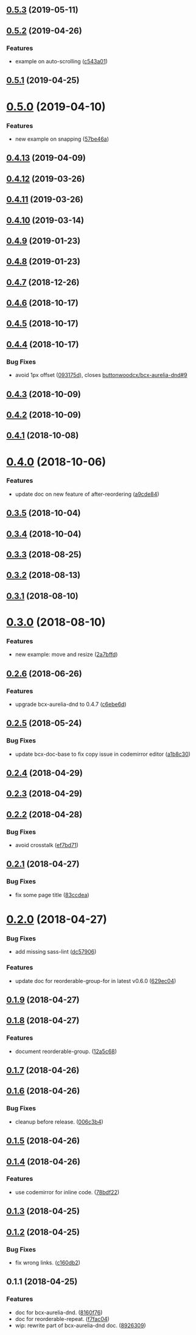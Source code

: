 ## [0.5.3](https://github.com/buttonwoodcx/doc-bcx-aurelia-dnd/compare/v0.5.2...v0.5.3) (2019-05-11)



## [0.5.2](https://github.com/buttonwoodcx/doc-bcx-aurelia-dnd/compare/v0.5.1...v0.5.2) (2019-04-26)


### Features

* example on auto-scrolling ([c543a01](https://github.com/buttonwoodcx/doc-bcx-aurelia-dnd/commit/c543a01))



## [0.5.1](https://github.com/buttonwoodcx/doc-bcx-aurelia-dnd/compare/v0.5.0...v0.5.1) (2019-04-25)



# [0.5.0](https://github.com/buttonwoodcx/doc-bcx-aurelia-dnd/compare/v0.4.13...v0.5.0) (2019-04-10)


### Features

* new example on snapping ([57be46a](https://github.com/buttonwoodcx/doc-bcx-aurelia-dnd/commit/57be46a))



## [0.4.13](https://github.com/buttonwoodcx/doc-bcx-aurelia-dnd/compare/v0.4.12...v0.4.13) (2019-04-09)



## [0.4.12](https://github.com/buttonwoodcx/doc-bcx-aurelia-dnd/compare/v0.4.11...v0.4.12) (2019-03-26)



## [0.4.11](https://github.com/buttonwoodcx/doc-bcx-aurelia-dnd/compare/v0.4.10...v0.4.11) (2019-03-26)



## [0.4.10](https://github.com/buttonwoodcx/doc-bcx-aurelia-dnd/compare/v0.4.9...v0.4.10) (2019-03-14)



## [0.4.9](https://github.com/buttonwoodcx/doc-bcx-aurelia-dnd/compare/v0.4.8...v0.4.9) (2019-01-23)



## [0.4.8](https://github.com/buttonwoodcx/doc-bcx-aurelia-dnd/compare/v0.4.7...v0.4.8) (2019-01-23)



## [0.4.7](https://github.com/buttonwoodcx/doc-bcx-aurelia-dnd/compare/v0.4.6...v0.4.7) (2018-12-26)



<a name="0.4.6"></a>
## [0.4.6](https://github.com/buttonwoodcx/doc-bcx-aurelia-dnd/compare/v0.4.5...v0.4.6) (2018-10-17)



<a name="0.4.5"></a>
## [0.4.5](https://github.com/buttonwoodcx/doc-bcx-aurelia-dnd/compare/v0.4.4...v0.4.5) (2018-10-17)



<a name="0.4.4"></a>
## [0.4.4](https://github.com/buttonwoodcx/doc-bcx-aurelia-dnd/compare/v0.4.3...v0.4.4) (2018-10-17)


### Bug Fixes

* avoid 1px offset ([093175d](https://github.com/buttonwoodcx/doc-bcx-aurelia-dnd/commit/093175d)), closes [buttonwoodcx/bcx-aurelia-dnd#9](https://github.com/buttonwoodcx/bcx-aurelia-dnd/issues/9)



<a name="0.4.3"></a>
## [0.4.3](https://github.com/buttonwoodcx/doc-bcx-aurelia-dnd/compare/v0.4.2...v0.4.3) (2018-10-09)



<a name="0.4.2"></a>
## [0.4.2](https://github.com/buttonwoodcx/doc-bcx-aurelia-dnd/compare/v0.4.1...v0.4.2) (2018-10-09)



<a name="0.4.1"></a>
## [0.4.1](https://github.com/buttonwoodcx/doc-bcx-aurelia-dnd/compare/v0.4.0...v0.4.1) (2018-10-08)



<a name="0.4.0"></a>
# [0.4.0](https://github.com/buttonwoodcx/doc-bcx-aurelia-dnd/compare/v0.3.5...v0.4.0) (2018-10-06)


### Features

* update doc on new feature of after-reordering ([a9cde84](https://github.com/buttonwoodcx/doc-bcx-aurelia-dnd/commit/a9cde84))



<a name="0.3.5"></a>
## [0.3.5](https://github.com/buttonwoodcx/doc-bcx-aurelia-dnd/compare/v0.3.4...v0.3.5) (2018-10-04)



<a name="0.3.4"></a>
## [0.3.4](https://github.com/buttonwoodcx/doc-bcx-aurelia-dnd/compare/v0.3.3...v0.3.4) (2018-10-04)



<a name="0.3.3"></a>
## [0.3.3](https://github.com/buttonwoodcx/doc-bcx-aurelia-dnd/compare/v0.3.2...v0.3.3) (2018-08-25)



<a name="0.3.2"></a>
## [0.3.2](https://github.com/buttonwoodcx/doc-bcx-aurelia-dnd/compare/v0.3.1...v0.3.2) (2018-08-13)



<a name="0.3.1"></a>
## [0.3.1](https://github.com/buttonwoodcx/doc-bcx-aurelia-dnd/compare/v0.3.0...v0.3.1) (2018-08-10)



<a name="0.3.0"></a>
# [0.3.0](https://github.com/buttonwoodcx/doc-bcx-aurelia-dnd/compare/v0.2.6...v0.3.0) (2018-08-10)


### Features

* new example: move and resize ([2a7bffd](https://github.com/buttonwoodcx/doc-bcx-aurelia-dnd/commit/2a7bffd))



<a name="0.2.6"></a>
## [0.2.6](https://github.com/buttonwoodcx/doc-bcx-aurelia-dnd/compare/v0.2.5...v0.2.6) (2018-06-26)


### Features

* upgrade bcx-aurelia-dnd to 0.4.7 ([c6ebe6d](https://github.com/buttonwoodcx/doc-bcx-aurelia-dnd/commit/c6ebe6d))



<a name="0.2.5"></a>
## [0.2.5](https://github.com/buttonwoodcx/doc-bcx-aurelia-dnd/compare/v0.2.4...v0.2.5) (2018-05-24)


### Bug Fixes

* update bcx-doc-base to fix copy issue in codemirror editor ([a1b8c30](https://github.com/buttonwoodcx/doc-bcx-aurelia-dnd/commit/a1b8c30))



<a name="0.2.4"></a>
## [0.2.4](https://github.com/buttonwoodcx/doc-bcx-aurelia-dnd/compare/v0.2.3...v0.2.4) (2018-04-29)



<a name="0.2.3"></a>
## [0.2.3](https://github.com/buttonwoodcx/doc-bcx-aurelia-dnd/compare/v0.2.2...v0.2.3) (2018-04-29)



<a name="0.2.2"></a>
## [0.2.2](https://github.com/buttonwoodcx/doc-bcx-aurelia-dnd/compare/v0.2.1...v0.2.2) (2018-04-28)


### Bug Fixes

* avoid crosstalk ([ef7bd71](https://github.com/buttonwoodcx/doc-bcx-aurelia-dnd/commit/ef7bd71))



<a name="0.2.1"></a>
## [0.2.1](https://github.com/buttonwoodcx/doc-bcx-aurelia-dnd/compare/v0.2.0...v0.2.1) (2018-04-27)


### Bug Fixes

* fix some page title ([83ccdea](https://github.com/buttonwoodcx/doc-bcx-aurelia-dnd/commit/83ccdea))



<a name="0.2.0"></a>
# [0.2.0](https://github.com/buttonwoodcx/doc-bcx-aurelia-dnd/compare/v0.1.9...v0.2.0) (2018-04-27)


### Bug Fixes

* add missing sass-lint ([dc57906](https://github.com/buttonwoodcx/doc-bcx-aurelia-dnd/commit/dc57906))


### Features

* update doc for reorderable-group-for in latest v0.6.0 ([629ec04](https://github.com/buttonwoodcx/doc-bcx-aurelia-dnd/commit/629ec04))



<a name="0.1.9"></a>
## [0.1.9](https://github.com/buttonwoodcx/doc-bcx-aurelia-dnd/compare/v0.1.8...v0.1.9) (2018-04-27)



<a name="0.1.8"></a>
## [0.1.8](https://github.com/buttonwoodcx/doc-bcx-aurelia-dnd/compare/v0.1.7...v0.1.8) (2018-04-27)


### Features

* document reorderable-group. ([12a5c68](https://github.com/buttonwoodcx/doc-bcx-aurelia-dnd/commit/12a5c68))



<a name="0.1.7"></a>
## [0.1.7](https://github.com/buttonwoodcx/doc-bcx-aurelia-dnd/compare/v0.1.6...v0.1.7) (2018-04-26)



<a name="0.1.6"></a>
## [0.1.6](https://github.com/buttonwoodcx/doc-bcx-aurelia-dnd/compare/v0.1.5...v0.1.6) (2018-04-26)


### Bug Fixes

* cleanup before release. ([006c3b4](https://github.com/buttonwoodcx/doc-bcx-aurelia-dnd/commit/006c3b4))



<a name="0.1.5"></a>
## [0.1.5](https://github.com/buttonwoodcx/doc-bcx-aurelia-dnd/compare/v0.1.4...v0.1.5) (2018-04-26)



<a name="0.1.4"></a>
## [0.1.4](https://github.com/buttonwoodcx/doc-bcx-aurelia-dnd/compare/v0.1.3...v0.1.4) (2018-04-26)


### Features

* use codemirror for inline code. ([78bdf22](https://github.com/buttonwoodcx/doc-bcx-aurelia-dnd/commit/78bdf22))



<a name="0.1.3"></a>
## [0.1.3](https://github.com/buttonwoodcx/doc-bcx-aurelia-dnd/compare/v0.1.2...v0.1.3) (2018-04-25)



<a name="0.1.2"></a>
## [0.1.2](https://github.com/buttonwoodcx/doc-bcx-aurelia-dnd/compare/v0.1.1...v0.1.2) (2018-04-25)


### Bug Fixes

* fix wrong links. ([c160db2](https://github.com/buttonwoodcx/doc-bcx-aurelia-dnd/commit/c160db2))



<a name="0.1.1"></a>
## 0.1.1 (2018-04-25)


### Features

* doc for bcx-aurelia-dnd. ([8160f76](https://github.com/buttonwoodcx/doc-bcx-aurelia-dnd/commit/8160f76))
* doc for reorderable-repeat. ([f7fac04](https://github.com/buttonwoodcx/doc-bcx-aurelia-dnd/commit/f7fac04))
* wip: rewrite part of bcx-aurelia-dnd doc. ([8926309](https://github.com/buttonwoodcx/doc-bcx-aurelia-dnd/commit/8926309))



